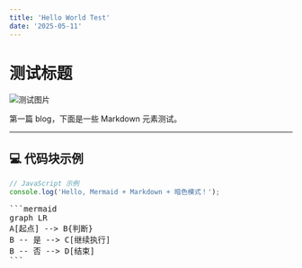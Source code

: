 ```yaml
---
title: 'Hello World Test'
date: '2025-05-11'
---
```


# 测试标题

![测试图片](https://raw.githubusercontent.com/cx29/blogImg/master/202505110002317.jpeg)

第一篇 blog，下面是一些 Markdown 元素测试。

---

## 💻 代码块示例

```js
// JavaScript 示例
console.log('Hello, Mermaid + Markdown + 暗色模式！');
```

<pre>
```mermaid
graph LR
A[起点] --> B{判断}
B -- 是 --> C[继续执行]
B -- 否 --> D[结束]
```
</pre>

